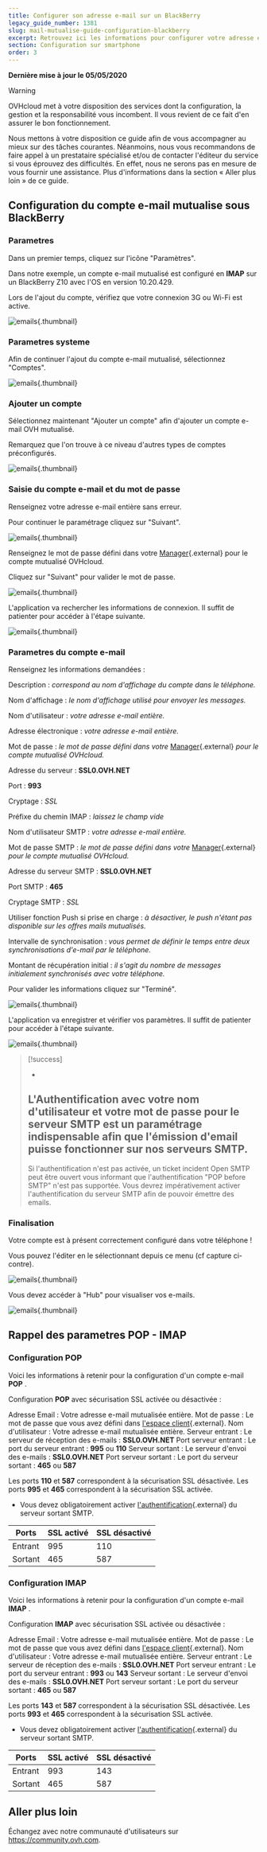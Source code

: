 ```yaml
---
title: Configurer son adresse e-mail sur un BlackBerry
legacy_guide_number: 1381
slug: mail-mutualise-guide-configuration-blackberry
excerpt: Retrouvez ici les informations pour configurer votre adresse e-mail sur BlackBerry
section: Configuration sur smartphone
order: 3
---
```


**Dernière mise à jour le 05/05/2020**

> [!warning]
>
> OVHcloud met à votre disposition des services dont la configuration, la gestion et la responsabilité vous incombent. Il vous revient de ce fait d'en assurer le bon fonctionnement.
> 
> Nous mettons à votre disposition ce guide afin de vous accompagner au mieux sur des tâches courantes. Néanmoins, nous vous recommandons de faire appel à un prestataire spécialisé et/ou de contacter l'éditeur du service si vous éprouvez des difficultés. En effet, nous ne serons pas en mesure de vous fournir une assistance. Plus d'informations dans la section « Aller plus loin » de ce guide.
> 

## Configuration du compte e-mail mutualise sous BlackBerry

### Parametres
Dans un premier temps, cliquez sur l'icône "Paramètres".

Dans notre exemple, un compte e-mail mutualisé est configuré en  **IMAP**  sur un BlackBerry Z10 avec l'OS en version 10.20.429.

Lors de l'ajout du compte, vérifiez que votre connexion 3G ou Wi-Fi est active.


![emails](images/1747.png){.thumbnail}


### Parametres systeme
Afin de continuer l'ajout du compte e-mail mutualisé, sélectionnez "Comptes".


![emails](images/1748.png){.thumbnail}


### Ajouter un compte
Sélectionnez maintenant "Ajouter un compte" afin d'ajouter un compte e-mail OVH mutualisé.

Remarquez que l'on trouve à ce niveau d'autres types de comptes préconfigurés.


![emails](images/1749.png){.thumbnail}


### Saisie du compte e-mail et du mot de passe
Renseignez votre adresse e-mail entière sans erreur.

Pour continuer le paramétrage cliquez sur "Suivant".


![emails](images/1750.png){.thumbnail}

Renseignez le mot de passe défini dans votre [Manager](https://ca.ovh.com/auth/?action=gotomanager){.external} pour le compte mutualisé OVHcloud.

Cliquez sur "Suivant" pour valider le mot de passe.


![emails](images/1751.png){.thumbnail}

L'application va rechercher les informations de connexion. Il suffit de patienter pour accéder à l'étape suivante.


![emails](images/1752.png){.thumbnail}


### Parametres du compte e-mail
Renseignez les informations demandées :

Description : *correspond au nom d'affichage du compte dans le téléphone.*

Nom d'affichage : *le nom d'affichage utilisé pour envoyer les messages.*

Nom d'utilisateur : *votre adresse e-mail entière.*

Adresse électronique : *votre adresse e-mail entière.*

Mot de passe : *le mot de passe défini dans votre* [Manager](https://ca.ovh.com/auth/?action=gotomanager){.external} *pour le compte mutualisé OVHcloud.*

Adresse du serveur : **SSL0.OVH.NET**

Port :  **993**

Cryptage : *SSL*

Préfixe du chemin IMAP : *laissez le champ vide*

Nom d'utilisateur SMTP : *votre adresse e-mail entière.*

Mot de passe SMTP : *le mot de passe défini dans votre* [Manager](https://ca.ovh.com/auth/?action=gotomanager){.external} *pour le compte mutualisé OVHcloud.*

Adresse du serveur SMTP : **SSL0.OVH.NET**

Port SMTP :  **465**

Cryptage SMTP : *SSL*

Utiliser fonction Push si prise en charge : *à désactiver, le push n'étant pas disponible sur les offres mails mutualisés.*

Intervalle de synchronisation : *vous permet de définir le temps entre deux synchronisations d'e-mail par le téléphone.*

Montant de récupération initial : *il s'agit du nombre de messages initialement synchronisés avec votre téléphone.*

Pour valider les informations cliquez sur "Terminé".


![emails](images/1753.png){.thumbnail}

L'application va enregistrer et vérifier vos paramètres. Il suffit de patienter pour accéder à l'étape suivante.


![emails](images/1754.png){.thumbnail}



> [!success]
>
> - 
> L'Authentification avec votre nom d'utilisateur et votre mot de passe
> pour le serveur SMTP est un paramétrage indispensable afin que
> l'émission d'email puisse fonctionner sur nos serveurs SMTP.
> - 
> Si l'authentification n'est pas activée, un ticket incident Open SMTP
> peut être ouvert vous informant que l'authentification "POP before
> SMTP" n'est pas supportée. Vous devrez impérativement activer
> l'authentification du serveur SMTP afin de pouvoir émettre des
> emails.
> 
> 


### Finalisation
Votre compte est à présent correctement configuré dans votre téléphone !

Vous pouvez l'éditer en le sélectionnant depuis ce menu (cf capture ci- contre).


![emails](images/1755.png){.thumbnail}

Vous devez accéder à "Hub" pour visualiser vos e-mails.


![emails](images/1756.png){.thumbnail}


## Rappel des parametres POP - IMAP

### Configuration POP
Voici les informations à retenir pour la configuration d'un compte e-mail **POP** .

Configuration  **POP**  avec sécurisation SSL activée ou désactivée :

Adresse Email : Votre adresse e-mail mutualisée entière. Mot de passe : Le mot de passe que vous avez défini dans [l'espace client](https://ca.ovh.com/auth/?action=gotomanager){.external}. Nom d'utilisateur : Votre adresse e-mail mutualisée entière. Serveur entrant : Le serveur de réception des e-mails :  **SSL0.OVH.NET** Port serveur entrant : Le port du serveur entrant :  **995**  ou  **110** Serveur sortant : Le serveur d'envoi des e-mails :  **SSL0.OVH.NET** Port serveur sortant : Le port du serveur sortant :  **465**  ou  **587**

Les ports  **110**  et  **587**  correspondent à la sécurisation SSL désactivée. Les ports  **995**  et  **465**  correspondent à la sécurisation SSL activée.

- Vous devez obligatoirement activer [l'authentification](#configuration_du_compte_e-mail_mutualise_sous_blackberry_partie_5_parametres_du_compte_e-mail){.external} du serveur sortant SMTP.

|Ports|SSL activé|SSL désactivé|
|---|---|---|
|Entrant|995|110|
|Sortant|465|587|


### Configuration IMAP
Voici les informations à retenir pour la configuration d'un compte e-mail **IMAP** .

Configuration  **IMAP**  avec sécurisation SSL activée ou désactivée :

Adresse Email : Votre adresse e-mail mutualisée entière. Mot de passe : Le mot de passe que vous avez défini dans [l'espace client](https://ca.ovh.com/auth/?action=gotomanager){.external}. Nom d'utilisateur : Votre adresse e-mail mutualisée entière. Serveur entrant : Le serveur de réception des e-mails :  **SSL0.OVH.NET** Port serveur entrant : Le port du serveur entrant :  **993**  ou  **143** Serveur sortant : Le serveur d'envoi des e-mails :  **SSL0.OVH.NET** Port serveur sortant : Le port du serveur sortant :  **465**  ou  **587**

Les ports  **143**  et  **587**  correspondent à la sécurisation SSL désactivée. Les ports  **993**  et  **465**  correspondent à la sécurisation SSL activée.

- Vous devez obligatoirement activer [l'authentification](#configuration_du_compte_e-mail_mutualise_sous_blackberry_partie_5_parametres_du_compte_e-mail){.external} du serveur sortant SMTP.

|Ports|SSL activé|SSL désactivé|
|---|---|---|
|Entrant|993|143|
|Sortant|465|587|

## Aller plus loin

Échangez avec notre communauté d'utilisateurs sur <https://community.ovh.com>.
